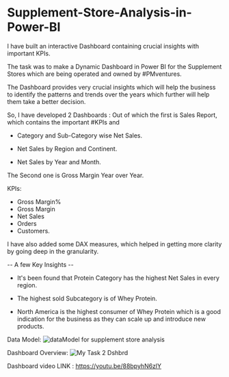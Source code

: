 
# Supplement-Store-Analysis-in-Power-BI
I have built an interactive Dashboard containing crucial insights with important KPIs.

The task was to make a Dynamic Dashboard in Power BI for the Supplement Stores which are being operated and owned by #PMventures.

The Dashboard provides very crucial insights which will help the business to identify the patterns and trends over the years which further will help them take a better decision.

So, I have developed 2 Dashboards : Out of which the first is Sales Report, which contains the important #KPIs and

- Category and Sub-Category wise Net Sales.

- Net Sales by Region and Continent.

- Net Sales by Year and Month.

The Second one is Gross Margin Year over Year.

KPIs:
- Gross Margin%
- Gross Margin
- Net Sales
- Orders
- Customers.

I have also added some DAX measures, which helped in getting more clarity by going deep in the granularity.

-- A few Key Insights --

- It's been found that Protein Category has the highest Net Sales in every region.

- The highest sold Subcategory is of
Whey Protein.

- North America is the highest consumer of Whey Protein which is a good indication for the business as they can scale up and introduce new products.

Data Model:
![dataModel for supplement store analysis](https://user-images.githubusercontent.com/96012606/202172862-3b76f7db-4246-43d2-a2ae-29a115899b37.png)

Dashboard Overview:
![My Task 2 Dshbrd](https://user-images.githubusercontent.com/96012606/202172902-19f810b8-6f5f-4fc3-b1e3-2b99633c8620.png)

Dashboard video LINK : https://youtu.be/88bpyhN6zlY
